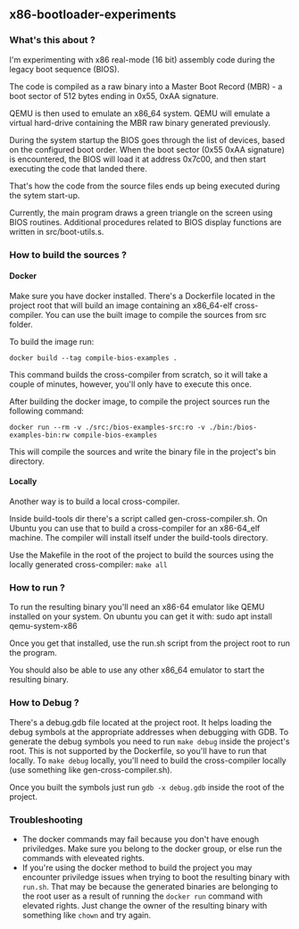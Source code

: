 ## x86-bootloader-experiments

### What's this about ?
I'm experimenting with x86 real-mode (16 bit) assembly code during the legacy boot sequence (BIOS).

The code is compiled as a raw binary into a Master Boot Record (MBR) - a boot sector of 512 bytes ending in 0x55, 0xAA signature.

QEMU is then used to emulate an x86_64 system. QEMU will emulate a virtual hard-drive containing the MBR raw binary generated previously.

During the system startup the BIOS goes through the list of devices, based on the configured boot order. When the boot sector (0x55 0xAA signature) is encountered, the BIOS will load it at address 0x7c00, and then start executing the code that landed there.

That's how the code from the source files ends up being executed during the sytem start-up.

Currently, the main program draws a green triangle on the screen using BIOS routines. Additional procedures related to BIOS display functions are written in src/boot-utils.s.


### How to build the sources ?
#### Docker

Make sure you have docker installed. There's a Dockerfile located in the project root that will build an image containing an x86_64-elf cross-compiler. You can use the built image to compile the sources from src folder.

To build the image run:

    docker build --tag compile-bios-examples .

This command builds the cross-compiler from scratch, so it will take a couple of minutes, however, you'll only have to execute this once.
 
After building the docker image, to compile the project sources run the following command:

    docker run --rm -v ./src:/bios-examples-src:ro -v ./bin:/bios-examples-bin:rw compile-bios-examples

This will compile the sources and write the binary file in the project's bin directory.

#### Locally

Another way is to build a local cross-compiler.

Inside build-tools dir there's a script called gen-cross-compiler.sh. On Ubuntu you can use that to build a cross-compiler for an x86-64_elf machine. The compiler will install itself under the build-tools directory.

Use the Makefile in the root of the project to build the sources using the locally generated cross-compiler: `make all`

### How to run ?
To run the resulting binary you'll need an x86-64 emulator like QEMU installed on your system. On ubuntu you can get it with:
    sudo apt install qemu-system-x86

Once you get that installed, use the run.sh script from the project root to run the program.

You should also be able to use any other x86_64 emulator to start the resulting binary.

### How to Debug ?

There's a debug.gdb file located at the project root. It helps loading the debug symbols at the appropriate addresses when debugging with GDB. To generate the debug symbols you need to run `make debug` inside the project's root. This is not supported by the Dockerfile, so you'll have to run that locally. To `make debug` locally, you'll need to build the cross-compiler locally (use something like gen-cross-compiler.sh).

Once you built the symbols just run `gdb -x debug.gdb` inside the root of the project.

### Troubleshooting

- The docker commands may fail because you don't have enough priviledges. Make sure you belong to the docker group, or else run the commands with eleveated rights.
- If you're using the docker method to build the project you may encounter priviledge issues when trying to boot the resulting binary with `run.sh`. That may be because the generated binaries are belonging to the root user as a result of running the `docker run` command with elevated rights. Just change the owner of the resulting binary with something like `chown` and try again.
